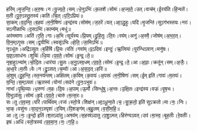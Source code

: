 

  
हरि॑म्।मृ॒ज॒न्ति॒।अ॒रु॒षः।न।यु॒ज्य॒ते॒।सम्।धे॒नुऽभिः॑।क॒लशे॑।सोमः॑।अ॒ज्य॒ते॒।उत्।वाच॑म्।ई॒रय॑ति।हि॒न्वते॑।म॒ती।पु॒रु॒ऽस्तु॒तस्य॑।कति॑।चि॒त्।प॒रि॒ऽप्रियः॑॥  
सा॒कम्।व॒द॒न्ति॒।ब॒हवः॑।म॒नी॒षिणः॑।इन्द्र॑स्य।सोम॑म्।ज॒ठरे॑।यत्।आ॒ऽदु॒हुः।यदि॑।मृ॒जन्ति॑।सुऽग॑भस्तयः।नरः॑।सऽनी॑ळाभिः।द॒सऽभिः॑।काम्य॑म्।मधु॑॥  
अर॑ममाणः।अति॑।ए॒ति॒।गाः।अ॒भि।सूर्य॑स्य।प्रि॒यम्।दु॒हि॒तुः।ति॒रः।रव॑म्।अनु॑।अ॒स्मै॒।जोष॑म्।अ॒भ॒र॒त्।वि॒न॒म्ऽगृ॒सः।सम्।द्व॒यीभिः॑।स्वसृ॑ऽभिः।क्षे॒ति॒।जा॒मिऽभिः॑॥  
नृऽधू॑तः।अद्रि॑ऽसुतः।ब॒र्हिषि॑।प्रि॒यः।पतिः॑।गवा॑म्।प्र॒ऽदिवः॑।इन्दुः॑।ऋ॒त्वियः॑।पुर॑न्धिऽवान्।मनु॑षः।य॒ज्ञ॒ऽसाध॑नः।शुचिः॑।धि॒या।प॒व॒ते॒।सोमः॑।इ॒न्द्र॒।ते॒॥  
नृबा॒हुऽभ्या॑म्।चो॒दि॒तः।धार॑या।सु॒तः।अ॒नु॒ऽस्व॒धम्।प॒व॒ते॒।सोमः॑।इ॒न्द्र॒।ते॒।आ।अ॒प्राः॒।क्रतू॑न्।सम्।अ॒जैः॒।अ॒ध्व॒रे।म॒तीः।वेः।न।द्रु॒ऽसत्।च॒म्वोः॑।आ।अ॒स॒द॒त्।हरिः॑॥  
अं॒शुम्।दु॒ह॒न्ति॒।स्त॒नय॑न्तम्।अक्षि॑तम्।क॒विम्।क॒वयः॑।अ॒पसः॑।म॒नी॒षिणः॑।सम्।ई॒म् इति॑।गावः॑।म॒तयः॑।य॒न्ति॒।स॒म्ऽयतः॑।ऋ॒तस्य॑।योना॑।सद॑ने।पु॒नः॒ऽभुवः॑॥  
नाभा॑।पृ॒थि॒व्याः।ध॒रुणः॑।म॒हः।दि॒वः।अ॒पाम्।ऊ॒र्मौ।सिन्धु॑षु।अ॒न्तः।उ॒क्षि॒तः।इन्द्र॑स्य।वज्रः॑।वृ॒ष॒भः।वि॒भुऽव॑सुः।सोमः॑।हृ॒दे।प॒व॒ते॒।चारु॑।म॒त्स॒रः॥  
सः।तु।प॒व॒स्व॒।परि॑।पार्थि॑वम्।रजः॑।स्तो॒त्रे।शिक्ष॑न्।आ॒ऽधू॒न्व॒ते।च॒।सु॒क्र॒तो॒ इति॑ सुऽक्रतो।मा।नः॒।निः।भा॒क्।वसु॑नः।सा॒द॒न॒ऽस्पृशः॑।र॒यिम्।पि॒शङ्ग॑म्।ब॒हु॒लम्।व॒सी॒म॒हि॒॥  
आ।तु।नः॒।इ॒न्दो॒ इति॑।श॒तऽदा॑तु।अश्व्य॑म्।स॒हस्र॑ऽदातु।प॒शु॒ऽमत्।हिर॑ण्यऽवत्।उप॑।मा॒स्व॒।बृ॒ह॒तीः।रे॒वतीः॑।इषः॑।अधि॑।स्तो॒त्रस्य॑।प॒व॒मा॒न॒।नः॒।ग॒हि॒॥  
